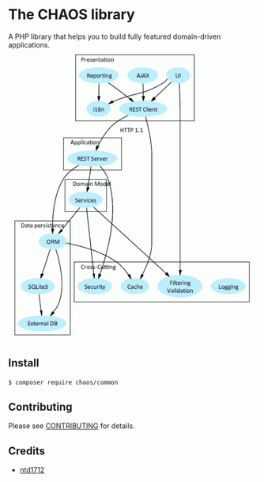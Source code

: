 # The CHAOS library

A PHP library that helps you to build fully featured domain-driven applications.
![alt tag](DomainDrivenArchitecture.png)

## Install

``` bash
$ composer require chaos/common
```

## Contributing

Please see [CONTRIBUTING](CONTRIBUTING.md) for details.

## Credits

- [ntd1712](https://github.com/ntd1712)